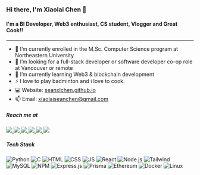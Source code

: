 ### Hi there, I'm Xiaolai Chen 👋

<!--
**SeanXLChen/SeanXLChen** is a ✨ _special_ ✨ repository because its `README.md` (this file) appears on your GitHub profile.

Here are some ideas to get you started:

- 🔭 I’m currently working on ...
- 🌱 I’m currently learning ...
- 👯 I’m looking to collaborate on ...
- 🤔 I’m looking for help with ...
- 💬 Ask me about ...
- 📫 How to reach me: ...
- 😄 Pronouns: ...
- ⚡ Fun fact: ...
-->

#### I'm a BI Developer, Web3 enthusiast, CS student, Vlogger and Great Cook!!
---
- 🔭 I’m currently enrolled in the M.Sc. Computer Science program at Northeastern University 
- 👯 I’m looking for a full-stack developer or software developer co-op role at Vancouver or remote
- 🌱 I’m currently learning Web3 & blockchain development
- ⚡ I love to play badminton and i love to cook.
- 💻 Website: <a href="https://seanxlchen.github.io/html-portfolio/">seanxlchen.github.io</a>
- 📫 Email: xiaolaiseanchen@gmail.com


##### Reach me at
<a href="mailto:xiaolaiseanchen@gmail.com" rel="nofollow">
<img src="https://img.shields.io/badge/Gmail-D14836?style=for-the-badge&logo=gmail&logoColor=white" />
</a>  

<a href="https://www.linkedin.com/in/xiaolai-sean-chen/" rel="nofollow">
<img src="https://img.shields.io/badge/LinkedIn-0077B5?style=for-the-badge&logo=linkedin&logoColor=white" />
</a>  

<a href="https://www.facebook.com/profile.php?id=100004368102049" rel="nofollow">
<img src="https://img.shields.io/badge/Facebook-1877F2?style=for-the-badge&logo=facebook&logoColor=white" />
</a>   

  <a href="https://wa.me/17788737704" rel="nofollow">
<img src="https://img.shields.io/badge/WhatsApp-25D366?style=for-the-badge&logo=WhatsApp&logoColor=white" />
</a>   

  <a href="https://twitter.com/FishBallSLC" rel="nofollow">
<img src="https://img.shields.io/badge/Twitter-1DA1F2?style=for-the-badge&logo=twitter&logoColor=white" />
</a>   

  <a href="weixin://dl/chat?BTC2580731" rel="nofollow">
<img src="https://img.shields.io/badge/WeChat-07C160?style=for-the-badge&logo=wechat&logoColor=white" />
</a>  

##### Tech Stack
<img alt="Python" src="https://img.shields.io/badge/Python-FFD43B?style=for-the-badge&logo=python&logoColor=blue" /> <img alt="C" src="https://img.shields.io/badge/C-00599C?style=for-the-badge&logo=c&logoColor=white" /> <img alt="HTML" src="https://img.shields.io/badge/HTML5-E34F26?style=for-the-badge&logo=html5&logoColor=white" /> <img alt="CSS" src="https://img.shields.io/badge/CSS3-1572B6?style=for-the-badge&logo=css3&logoColor=white" /> <img alt="JS" src="https://img.shields.io/badge/JavaScript-323330?style=for-the-badge&logo=javascript&logoColor=F7DF1E" /> <img alt="React" src="https://img.shields.io/badge/React-20232A?style=for-the-badge&logo=react&logoColor=61DAFB" /> <img alt="Node.js" src="https://img.shields.io/badge/Node%20js-339933?style=for-the-badge&logo=nodedotjs&logoColor=white" /> <img alt="Tailwind" src="https://img.shields.io/badge/Tailwind_CSS-38B2AC?style=for-the-badge&logo=tailwind-css&logoColor=white" /> <img alt="MySQL" src="https://img.shields.io/badge/MySQL-005C84?style=for-the-badge&logo=mysql&logoColor=white" /> <img alt="NPM" src="https://img.shields.io/badge/npm-CB3837?style=for-the-badge&logo=npm&logoColor=white" /> <img alt="Express.js" src="https://img.shields.io/badge/Express%20js-000000?style=for-the-badge&logo=express&logoColor=white" /> <img alt="Prisma" src="https://img.shields.io/badge/Prisma-3982CE?style=for-the-badge&logo=Prisma&logoColor=white" /> <img alt="Ethereum" src="https://img.shields.io/badge/Ethereum-3C3C3D?style=for-the-badge&logo=Ethereum&logoColor=white" /> <img alt="Docker" src="https://img.shields.io/badge/Docker-2CA5E0?style=for-the-badge&logo=docker&logoColor=white" /> <img alt="Linux" src="https://img.shields.io/badge/Linux-FCC624?style=for-the-badge&logo=linux&logoColor=black" />